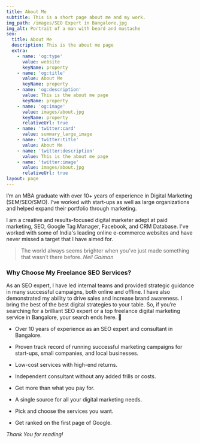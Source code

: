 ```yaml
---
title: About Me
subtitle: This is a short page about me and my work.
img_path: /images/SEO Expert in Bangalore.jpg
img_alt: Portrait of a man with beard and mustache
seo:
  title: About Me
  description: This is the about me page
  extra:
    - name: 'og:type'
      value: website
      keyName: property
    - name: 'og:title'
      value: About Me
      keyName: property
    - name: 'og:description'
      value: This is the about me page
      keyName: property
    - name: 'og:image'
      value: images/about.jpg
      keyName: property
      relativeUrl: true
    - name: 'twitter:card'
      value: summary_large_image
    - name: 'twitter:title'
      value: About Me
    - name: 'twitter:description'
      value: This is the about me page
    - name: 'twitter:image'
      value: images/about.jpg
      relativeUrl: true
layout: page
---
```

I’m an MBA graduate with over 10+ years of experience in Digital Marketing (SEM/SEO/SMO). I’ve worked with start-ups as well as large organizations and helped expand their portfolio through marketing. 

I am a creative and results-focused digital marketer adept at paid marketing, SEO, Google Tag Manager, Facebook, and CRM Database. I've worked with some of India's leading online e-commerce websites and have never missed a target that I have aimed for.

> The world always seems brighter when you’ve just made something that wasn’t there before. <cite>Neil Gaiman</cite>



### Why Choose My Freelance SEO Services?


As an SEO expert, I have led internal teams and provided strategic guidance in many successful campaigns, both online and offline. I have also demonstrated my ability to drive sales and increase brand awareness. I bring the best of the best digital strategies to your table. So, if you’re searching for a brilliant SEO expert or a top freelance digital marketing service in Bangalore, your search ends here.
 

*   Over 10 years of experience as an SEO expert and consultant in Bangalore.


*   Proven track record of running successful marketing campaigns for start-ups, small companies, and local businesses.


*   Low-cost services with high-end returns.


*   Independent consultant without any added frills or costs.


*   Get more than what you pay for.


*   A single source for all your digital marketing needs.


*   Pick and choose the services you want.


*   Get ranked on the first page of Google.

*Thank You for reading!*
